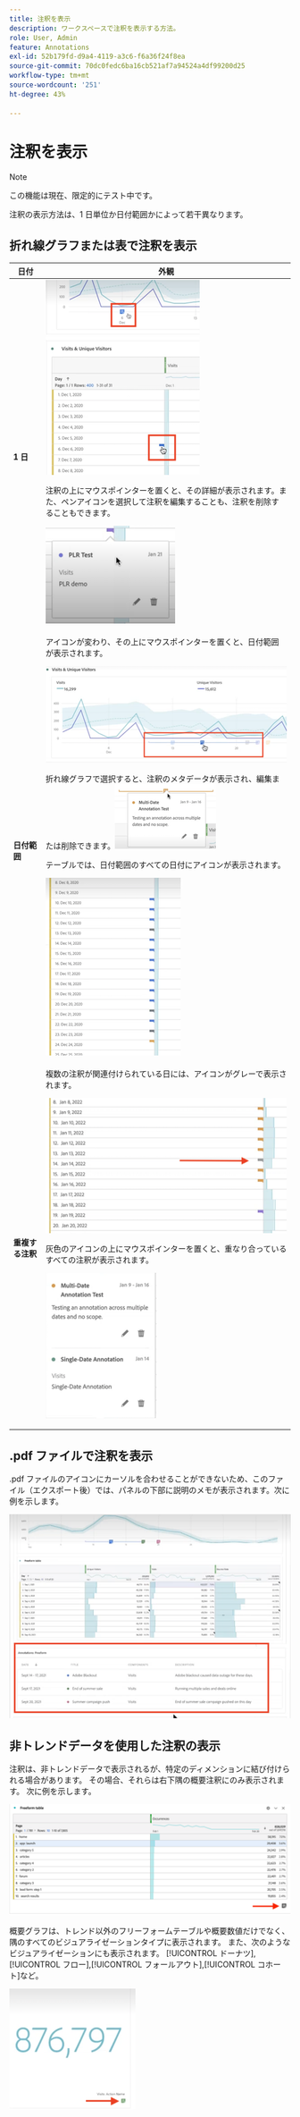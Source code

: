 ```yaml
---
title: 注釈を表示
description: ワークスペースで注釈を表示する方法。
role: User, Admin
feature: Annotations
exl-id: 52b179fd-d9a4-4119-a3c6-f6a36f24f8ea
source-git-commit: 70dc0fedc6ba16cb521af7a94524a4df99200d25
workflow-type: tm+mt
source-wordcount: '251'
ht-degree: 43%

---
```


# 注釈を表示

>[!NOTE]
>
>この機能は現在、限定的にテスト中です。

注釈の表示方法は、1 日単位か日付範囲かによって若干異なります。

## 折れ線グラフまたは表で注釈を表示

| 日付 | 外観 |
| --- | --- |
| **1 日** | ![](assets/single-day.png)<p>注釈の上にマウスポインターを置くと、その詳細が表示されます。また、ペンアイコンを選択して注釈を編集することも、注釈を削除することもできます。<p> ![](assets/hover.png) |
| **日付範囲** | アイコンが変わり、その上にマウスポインターを置くと、日付範囲が表示されます。<p>![](assets/multi-day.png)<p>折れ線グラフで選択すると、注釈のメタデータが表示され、編集または削除できます。![](assets/multi-hover.png)<p>テーブルでは、日付範囲のすべての日付にアイコンが表示されます。<p>![](assets/multi-day-table.png) |
| **重複する注釈** | 複数の注釈が関連付けられている日には、アイコンがグレーで表示されます。<p>![](assets/grey.png)<p>灰色のアイコンの上にマウスポインターを置くと、重なり合っているすべての注釈が表示されます。<p>![](assets/overlap.png) |

## .pdf ファイルで注釈を表示

.pdf ファイルのアイコンにカーソルを合わせることができないため、このファイル（エクスポート後）では、パネルの下部に説明のメモが表示されます。次に例を示します。

![](assets/ann-pdf.png)

## 非トレンドデータを使用した注釈の表示

注釈は、非トレンドデータで表示されるが、特定のディメンションに結び付けられる場合があります。 その場合、それらは右下隅の概要注釈にのみ表示されます。 次に例を示します。

![](assets/non-date.png)

概要グラフは、トレンド以外のフリーフォームテーブルや概要数値だけでなく、隅のすべてのビジュアライゼーションタイプに表示されます。 また、次のようなビジュアライゼーションにも表示されます。 [!UICONTROL ドーナツ], [!UICONTROL フロー],[!UICONTROL フォールアウト],[!UICONTROL コホート]など。

![](assets/ann-summary.png)

